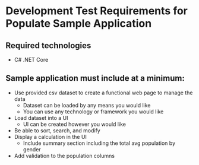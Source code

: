# Development Test Requirements for Populate Sample Application

## Required technologies
- C# .NET Core

## Sample application must include at a minimum:
- Use provided csv dataset to create a functional web page to manage the data  
    - Dataset can be loaded by any means you would like      
    - You can use any technology or framework you would like  
-	Load dataset into a UI  
    - UI can be created however you would like  
- Be able to sort, search, and modify  
- Display a calculation in the UI  
    - Include summary section including the total avg population by gender  
- Add validation to the population columns  
